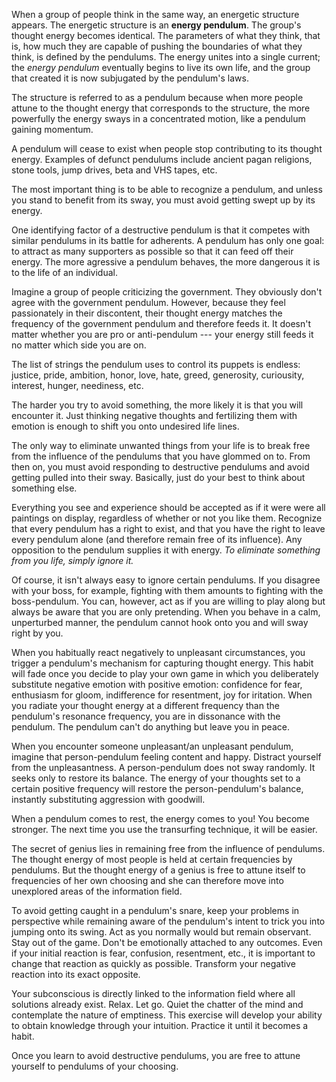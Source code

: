 When a group of people think in the same way, an energetic structure appears. The energetic structure is an **energy pendulum**. The group's thought energy becomes identical. The parameters of what they think, that is, how much they are capable of pushing the boundaries of what they think, is defined by the pendulums. The energy unites into a single current; the *energy pendulum* eventually begins to live its own life, and the group that created it is now subjugated by the pendulum's laws.

The structure is referred to as a pendulum because when more people attune to the thought energy that corresponds to the structure, the more powerfully the energy sways in a concentrated motion, like a pendulum gaining momentum.

A pendulum will cease to exist when people stop contributing to its thought energy. Examples of defunct pendulums include ancient pagan religions, stone tools, jump drives, beta and VHS tapes, etc.

The most important thing is to be able to recognize a pendulum, and unless you stand to benefit from its sway, you must avoid getting swept up by its energy.

One identifying factor of a destructive pendulum is that it competes with similar pendulums in its battle for adherents. A pendulum has only one goal: to attract as many supporters as possible so that it can feed off their energy. The more agressive a pendulum behaves, the more dangerous it is to the life of an individual.

Imagine a group of people criticizing the government. They obviously don't agree with the government pendulum. However, because they feel passionately in their discontent, their thought energy matches the frequency of the government pendulum and therefore feeds it. It doesn't matter whether you are pro or anti-pendulum --- your energy still feeds it no matter which side you are on.

The list of strings the pendulum uses to control its puppets is endless: justice, pride, ambition, honor, love, hate, greed, generosity, curiousity, interest, hunger, neediness, etc. 

The harder you try to avoid something, the more likely it is that you will encounter it. Just thinking negative thoughts and fertilizing them with emotion is enough to shift you onto undesired life lines. 

The only way to eliminate unwanted things from your life is to break free from the influence of the pendulums that you have glommed on to. From then on, you must avoid responding to destructive pendulums and avoid getting pulled into their sway. Basically, just do your best to think about something else.

Everything you see and experience should be accepted as if it were were all paintings on display, regardless of whether or not you like them. Recognize that every pendulum has a right to exist, and that you have the right to leave every pendulum alone (and therefore remain free of its influence). Any opposition to the pendulum supplies it with energy. *To eliminate something from you life, simply ignore it.* 

Of course, it isn't always easy to ignore certain pendulums. If you disagree with your boss, for example, fighting with them amounts to fighting with the boss-pendulum. You can, however, act as if you are willing to play along but always be aware that you are only pretending. When you behave in a calm, unperturbed manner, the pendulum cannot hook onto you and will sway right by you.

When you habitually react negatively to unpleasant circumstances, you trigger a pendulum's mechanism for capturing thought energy. This habit will fade once you decide to play your own game in which you deliberately substitute negative emotion with positive emotion: confidence for fear, enthusiasm for gloom, indifference for resentment, joy for iritation. When you radiate your thought energy at a different frequency than the pendulum's resonance frequency, you are in dissonance with the pendulum. The pendulum can't do anything but leave you in peace.

When you encounter someone unpleasant/an unpleasant pendulum, imagine that person-pendulum feeling content and happy. Distract yourself from the unpleasantness. A person-pendulum does not sway randomly. It seeks only to restore its balance. The energy of your thoughts set to a certain positive frequency will restore the person-pendulum's balance, instantly substituting aggression with goodwill.

When a pendulum comes to rest, the energy comes to you! You become stronger. The next time you use the transurfing technique, it will be easier.

The secret of genius lies in remaining free from the influence of pendulums. The thought energy of most people is held at certain frequencies by pendulums. But the thought energy of a genius is free to attune itself to frequencies of her own choosing and she can therefore move into unexplored areas of the information field.

To avoid getting caught in a pendulum's snare, keep your problems in perspective while remaining aware of the pendulum's intent to trick you into jumping onto its swing. Act as you normally would but remain observant. Stay out of the game. Don't be emotionally attached to any outcomes. Even if your initial reaction is fear, confusion, resentment, etc., it is important to change that reaction as quickly as possible. Transform your negative reaction into its exact opposite. 

Your subconscious is directly linked to the information field where all solutions already exist. Relax. Let go. Quiet the chatter of the mind and contemplate the nature of emptiness. This exercise will develop your ability to obtain knowledge through your intuition. Practice it until it becomes a habit.

Once you learn to avoid destructive pendulums, you are free to attune yourself to pendulums of your choosing.
